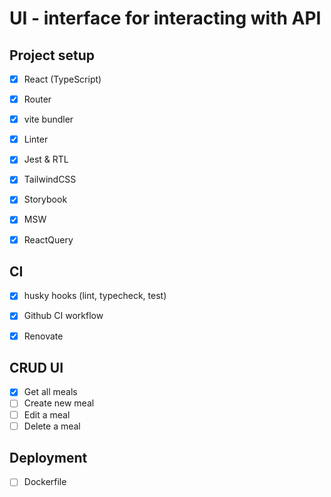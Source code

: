 # UI - interface for interacting with API

## Project setup
  * [x] React (TypeScript)
  * [x] Router
  * [x] vite bundler

  * [x] Linter
  * [x] Jest & RTL

  * [x] TailwindCSS
  * [x] Storybook

  * [x] MSW
  * [x] ReactQuery

## CI
  * [x] husky hooks (lint, typecheck, test)
  * [x] Github CI workflow
  * [x] Renovate


## CRUD UI
  * [x] Get all meals
  * [ ] Create new meal
  * [ ] Edit a meal
  * [ ] Delete a meal

## Deployment
  * [ ] Dockerfile
